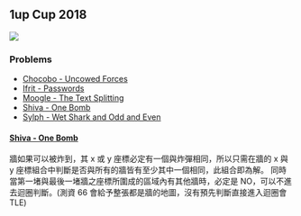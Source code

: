 ## 1up Cup 2018
![](https://img.shields.io/badge/date-2018--07--13-0385B1.svg)

### Problems

- [Chocobo - Uncowed Forces](https://codeforces.com/problemset/problem/604/A)
- [Ifrit - Passwords](https://codeforces.com/problemset/problem/721/B)
- [Moogle - The Text Splitting](https://codeforces.com/problemset/problem/612/A)
- [Shiva - One Bomb](https://codeforces.com/problemset/problem/699/B)
- [Sylph - Wet Shark and Odd and Even](https://codeforces.com/problemset/problem/621/A)

#### [Shiva - One Bomb](https://codeforces.com/problemset/problem/699/B)
牆如果可以被炸到，其 x 或 y 座標必定有一個與炸彈相同，所以只需在牆的 x 與 y 座標組合中判斷是否與所有的牆皆有至少其中一個相同，此組合即為解。
同時當第一堵與最後一堵牆之座標所圍成的區域內有其他牆時，必定是 NO，可以不進去迴圈判斷。(測資 66 會給予整張都是牆的地圖，沒有預先判斷直接進入迴圈會 TLE)
